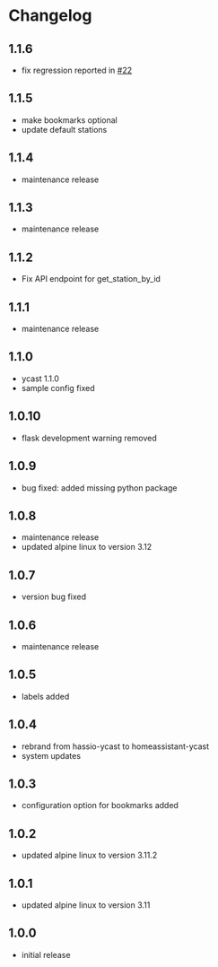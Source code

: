 # Changelog

## 1.1.6

- fix regression reported in [#22](https://github.com/casperklein/homeassistant-addons/issues/22)

## 1.1.5

- make bookmarks optional
- update default stations

## 1.1.4

- maintenance release

## 1.1.3

- maintenance release

## 1.1.2

- Fix API endpoint for get_station_by_id

## 1.1.1

- maintenance release

## 1.1.0

- ycast 1.1.0
- sample config fixed

## 1.0.10

- flask development warning removed

## 1.0.9

- bug fixed: added missing python package

## 1.0.8

- maintenance release
- updated alpine linux to version 3.12

## 1.0.7

- version bug fixed

## 1.0.6

- maintenance release

## 1.0.5

- labels added

## 1.0.4

- rebrand from hassio-ycast to homeassistant-ycast
- system updates

## 1.0.3

- configuration option for bookmarks added

## 1.0.2

- updated alpine linux to version 3.11.2

## 1.0.1

- updated alpine linux to version 3.11

## 1.0.0

- initial release
